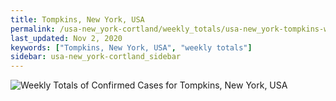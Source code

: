 ```yaml
---
title: Tompkins, New York, USA
permalink: /usa-new_york-cortland/weekly_totals/usa-new_york-tompkins-weekly_totals.html
last_updated: Nov 2, 2020
keywords: ["Tompkins, New York, USA", "weekly totals"]
sidebar: usa-new_york-cortland_sidebar
---
```


![Weekly Totals of Confirmed Cases for Tompkins, New York, USA](/covid_tracker/images/graphs/usa-new_york-tompkins-weekly_totals_graph.png)
